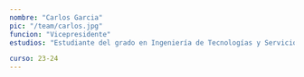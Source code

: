 ```yaml
---
nombre: "Carlos Garcia"
pic: "/team/carlos.jpg"
funcion: "Vicepresidente"
estudios: "Estudiante del grado en Ingeniería de Tecnologías y Servicios de Telecomunicación"

curso: 23-24
---
```

